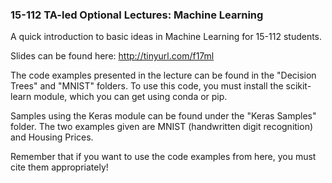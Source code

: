 ### 15-112 TA-led Optional Lectures: Machine Learning ###

A quick introduction to basic ideas in Machine Learning for 15-112 students.

Slides can be found here: http://tinyurl.com/f17ml

The code examples presented in the lecture can be found in the "Decision Trees" and "MNIST" folders. To use this code, you must install the scikit-learn module, which you can get using conda or pip.

Samples using the Keras module can be found under the "Keras Samples" folder. The two examples given are MNIST (handwritten digit recognition) and Housing Prices.

Remember that if you want to use the code examples from here, you must cite them appropriately!
